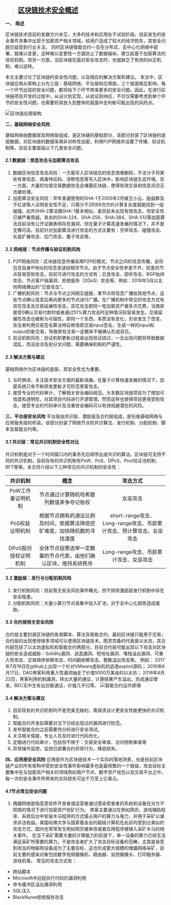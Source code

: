 > ## [区块链技术安全概述](https://app.ifcert.org.cn/share/notice/report1/Index-1808-45-1.jsp)

**一、 简述**

区块链技术目前的发展方兴未艾，大多的技术和应用处于试验阶段，目前发生的安全事件多集中出现于加密资产相关领域，给用户造成了较大的经济损失，其安全问题日益受到行业关注。
同时区块链智能合约一旦在分布式、去中心化网络中部署，就难以变更，这种难以变更性一方面防止了数据操纵，建立起基于加密算法的信任机制。但另一方面，当区块链在面对安全攻击时，也就缺乏了有效的纠正机制，难以逆转。

本文主要讨论了区块链的安全性问题，以及相应的解决方案和建议。 本文中，区块链应用从架构上分为三层：基础网络、平台层和应用层。三个层面相互影响，每一个环节出现的安全问题，都将给下个环节带来更多的安全问题。因此，在进行区块链项目开发的过程中，从设计到实现，从验证到响应，不仅仅需要考虑到单个环节的安全性问题，也需要将其放入到整体的层面中去判断可能出现的风险点。

![区块链应用架构](https://app.ifcert.org.cn/share/notice/report1/images/180807/r-180807-1.png)

**二、基础网络安全风险**

基础网络由数据层及网络层组成，是区块链的基础部分，该部分封装了区块链的底层数据，对区块链的数据采用非对称性加密，利用P2P网络并设置了传播、验证机制等，目前主要面临以下几类安全问题。

#### 2.1 数据层：信息攻击与加密算法攻击
1. 数据区块信息攻击风险：一方面写入区块链后的信息很难删除，不法分子将某些有害信息、病毒特征码、淫秽信息等写入区块中，影响区块链生态环境。另一方面，大量的垃圾交易数据攻击会堵塞区块链，使得有效交易和信息迟迟无法被处理。
2. 加密算法安全风险：早年普遍使用的SHA-1于2005年2月被王小云、殷益群及于红波等人证明安全性不足，只需少于2的69次方的计算复杂度就能找到一组碰撞。此外SHA-2算法跟SHA-1基本相似，虽目前未出现有效攻击，但安全性已被严重质疑。其余的SHA-224、SHA-256、SHA-384、SHA-512等加密算法目前没有公开证据表明存在漏洞，但在量子计算高速发展的情况下，并不是无懈可击。目前针对加密算法进行攻击的方式主要有：穷举攻击、碰撞攻击、长度扩展攻击、后门攻击、量子攻击等。

#### 2.2 网络层：节点传播与验证机制风险
1. P2P网络风险：区块链信息传播采用P2P的模式，节点之间的信息传播，会将包含自身IP地址的信息发送给相邻节点。由于节点安全性参差不齐，较差的节点容易受到攻击，目前可进行攻击的方式有：日食攻击、窃听攻击、BGP劫持攻击、节点客户端漏洞、拒绝服务（DDoS）攻击等。例如：2018年3月以太坊网络爆出的“日食攻击”。
2. 广播机制风险：节点与节点之间相互链接，某节点将信息广播给其他节点，这些节点确认信息后再向更多的节点进行广播。在广播机制中常见的攻击方式有双花攻击及交易延展性攻击。双花攻击即同一笔加密资产被多次花费，当商家接受0确认交易付款时或者通过51%算力攻击时这种情况较容易发生。交易延展性攻击也被称为可锻性，即同一个东西，本质没有变化，形状发生了改变，攻击者利用交易签名算法特征修改原交易input签名，生成一样的input和output的新交易，导致原有交易一定概率不被确认形成双花。
3. 验证机制风险：验证机制更新过程易出现验证绕过，一旦出现问题将导致数据混乱，而且会涉及到分叉问题，需要确保机制的严谨性。
#### 2.3 解决方案与建议
基础网络作为区块链的底层，其安全性尤为重要。
1. 与时俱进，关注技术安全方面的最新进展。在量子计算快速发展的情况下，加密系统只有不断研发更新才可防范黑客攻击。
2. 接受专业的代码审计，了解相关安全编码规范。大多数区块链项目为了增加可信度和透明性，对其项目代码进行开源管理，然而这样也使得项目更易受到攻击，接受专业的代码审计及注重安全编码可以有效规避潜在的风险。

**三、平台层安全风险**
平台层由共识层、激励层及合约层组成，是衔接基础网络与应用服务层的桥梁。该部分封装了网络节点的共识算法、发行机制、分配机制、脚本及智能合约等。

#### 3.1 共识层：常见共识机制安全性对比
共识机制是对于一个时间窗口内的事务先后顺序达成共识的算法。区块链可支持不同的共识机制，目前存有的共识机制有PoW、PoS、DPoS、Pool验证池机制、BFT等等。本文将介绍以下三种常见的共识机制的安全性：

|  共识机制 |   概念    |  攻击方式   |
| :-:| :--: | :---: |
|PoW工作量证明机制  |  节点通过计算随机哈希散列数值来争夺记账权   |女巫攻击|
|PoS权益证明机制 |根据节点拥有的通证比例及时间，依据算法降低挖矿难度，加快随机数的寻找速度|short-range攻击、 Long-range攻击、币龄累计攻击、预计算攻击、女巫攻击|
|DPoS股份授权证明机制|全体节点投票选举一定数量的节点代表，由他们确认区块，维持系统秩序|Long-range攻击、币龄累计攻击、女巫攻击|

#### 3.2 激励层：发行与分配机制风险
1. 发行机制风险：目前暂无安全风险事件曝光，但不排除激励层发行机制中存在安全隐患。
2. 分配机制风险：大量小算力节点易集中加入矿池，对于去中心化趋势造成威胁。

#### 3.3 合约层相关安全风险
合约层主要封装区块链的各类脚本、算法及智能合约。最初区块链只能用于交易，合约层的出现使得很多领域可以使用区块链技术。图灵完备的代表是以太坊，其合约层包括了以太坊虚拟机和智能合约两部分。目前合约层可能出现以下攻击对区块链的安全造成威胁：Solidity漏洞、逃逸漏洞、短地址漏洞、堆栈溢出漏洞、可重入性攻击、交易顺序依赖攻击、时间戳依赖攻击、整数溢出攻击等。
例如：
2017年7月19日在github上出现一个针对VMware虚拟机的逃逸exploit源码；
2016年6月17日，DAO黑客利用重入性漏洞抽走了价值5000万美金的以太坊；
2018年4月22日，黑客利用机制漏洞，转出大量的通证，计算结果产生溢出，完成通证增发。BEC无中生有出巨额通证，价值几乎归零。
![智能合约运作原理](https://app.ifcert.org.cn/share/notice/report1/images/180807/r-180807-2.png)

#### 3.4 解决方案与建议
1. 目前现有的共识机制均不是完美无缺的，需探求设计更安全性能更快的共识机制。
2. 智能合约开发前需要对当下已经出现过的漏洞进行防范。
3. 发布智能合约之前需要充分的进行安全测试。
4. 关注相关情报，专业人员及时进行代码优化。
5. 定期进行代码审计，包括但不限于：交易安全审查、访问控制审查等
6. 异常操作监控，监控已部署合约异常行为，降低损失。

**四、应用层安全风险**
应用层作为区块链技术一个实际的落地场景，也是目前区块链产业的所有架构中受到安全性事件影响最多也是最频繁的一个层级。攻击目标主要集中在与加密资产相关的领域例如用户节点、数字资产钱包以及交易平台之中，每一次的安全事件所带来的实际损失可达千万至上亿美元。
#### 4.1节点常见安全问题
1. 傀儡网络是指恶意软件开发者或运营者通过感染受害者的系统和设备在对方不知情的情况下进行加密资产挖矿行为。
黑客主要通过在例如网页、游戏辅助程序、系统后台中安装木马程序的方式侵占用户的算力与电力，并用于采矿以谋求非法收益。美国哈佛大学与国家基金会的超级计算机在此前均受到过类似的攻击方式，国内也常常发生例如网页被串改或者应用程序被植入采矿木马的相关事件。
在当下采矿需要大量的计算能力的前提下，单一设备的算力已经无法满足采矿所需要的算力。于是攻击者扩大了攻击目标设备的范畴，尤其是易受到攻击的物联网设备成为了主要目标，这也形成更大规模的傀儡网络采矿，目前主要的感染对象包括数字视频摄像机、路由器、监控摄像头、打印服务器、游戏机等。
常见的攻击方式有：
- 跨站脚本
- Microsoft中远程执行代码的漏洞利用
- 命令缓冲区溢出漏洞利用
- SQL注入
- BlackNurse拒绝服务攻击